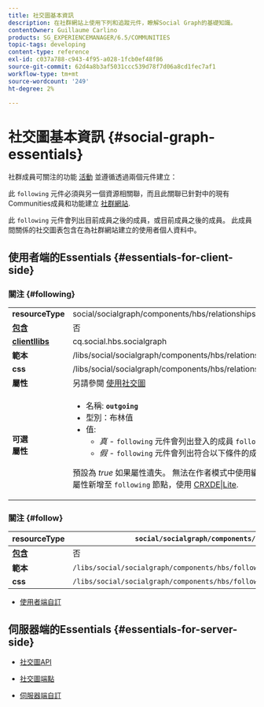 ```yaml
---
title: 社交圖基本資訊
description: 在社群網站上使用下列和追蹤元件，瞭解Social Graph的基礎知識。
contentOwner: Guillaume Carlino
products: SG_EXPERIENCEMANAGER/6.5/COMMUNITIES
topic-tags: developing
content-type: reference
exl-id: c037a788-c943-4f95-a028-1fcb0ef48f86
source-git-commit: 62d4a8b3af5031ccc539d78f7d06a8cd1fec7af1
workflow-type: tm+mt
source-wordcount: '249'
ht-degree: 2%

---
```


# 社交圖基本資訊  {#social-graph-essentials}

社群成員可關注的功能 [活動](essentials-activities.md) 並遵循透過兩個元件建立：

此 `following` 元件必須與另一個資源相關聯，而且此關聯已針對中的現有Communities成員和功能建立 [社群網站](overview.md#communitiessites).

此 `following` 元件會列出目前成員之後的成員，或目前成員之後的成員。 此成員間關係的社交圖表包含在為社群網站建立的使用者個人資料中。

## 使用者端的Essentials {#essentials-for-client-side}

### 關注 {#following}

<table>
 <tbody>
  <tr>
   <td> <strong>resourceType</strong></td>
   <td>social/socialgraph/components/hbs/relationships</td>
  </tr>
  <tr>
   <td> <a href="scf.md#add-or-include-a-communities-component"><strong>包含</strong></a></td>
   <td>否</td>
  </tr>
  <tr>
   <td> <a href="clientlibs.md"><strong>clientllibs</strong></a></td>
   <td>cq.social.hbs.socialgraph</td>
  </tr>
  <tr>
   <td> <strong>範本</strong></td>
   <td> /libs/social/socialgraph/components/hbs/relationships/relationships.hbs</td>
  </tr>
  <tr>
   <td> <strong>css</strong></td>
   <td> /libs/social/socialgraph/components/hbs/relationships/clientlibs/relationships.css</td>
  </tr>
  <tr>
   <td><strong> 屬性</strong></td>
   <td>另請參閱 <a href="socialgraph.md">使用社交圖</a></td>
  </tr>
  <tr>
   <td><strong> 可選<br /> 屬性</strong></td>
   <td>
    <ul>
     <li>名稱: <strong><code>outgoing</code></strong></li>
     <li>型別：布林值</li>
     <li>值:<br />
      <ul>
       <li><i>真 </i>- <code>following</code> 元件會列出登入的成員 <code>follows</code></li>
       <li><i>假 </i>- <code>following</code> 元件會列出符合以下條件的成員 <code>follow </code>登入會員</li>
      </ul> </li>
    </ul> <p>預設為 <i>true</i> 如果屬性遺失。 無法在作者模式中使用編輯對話方塊設定此屬性。 必須將屬性新增至 <code>following</code> 節點，使用 <a href="../../help/sites-developing/developing-with-crxde-lite.md">CRXDE|Lite</a>.</p> </td>
  </tr>
 </tbody>
</table>

### 關注 {#follow}

| **resourceType** | `social/socialgraph/components/hbs/following` |
|---|---|
| [**包含**](scf.md#add-or-include-a-communities-component) | 否 |
| **範本** | `/libs/social/socialgraph/components/hbs/following/following.hbs` |
| **css** | `/libs/social/socialgraph/components/hbs/following/clientlibs/following.css` |

* [使用者端自訂](client-customize.md)

## 伺服器端的Essentials {#essentials-for-server-side}

* [社交圖API](https://developer.adobe.com/experience-manager/reference-materials/6-5/javadoc/com/adobe/cq/social/graph/client/api/package-frame.html)

* [社交圖端點](https://developer.adobe.com/experience-manager/reference-materials/6-5/javadoc/com/adobe/cq/social/graph/client/endpoint/package-frame.html)

* [伺服器端自訂](server-customize.md)
